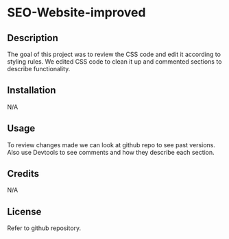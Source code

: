 # SEO-Website-improved
## Description

The goal of this project was to review the CSS code and edit it according to styling rules. We edited CSS code to clean it up and commented sections to describe functionality.

## Installation

N/A
## Usage

To review changes made we can look at github repo to see past versions. Also use Devtools to see comments and how they describe each section.
## Credits

N/A
## License

Refer to github repository.
